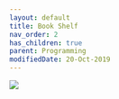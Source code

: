 ```yaml
---
layout: default
title: Book Shelf
nav_order: 2
has_children: true
parent: Programming
modifiedDate: 20-Oct-2019
---
```


<a target="_blank"  href="https://www.amazon.in/gp/product/0735611319/ref=as_li_tl?ie=UTF8&camp=3638&creative=24630&creativeASIN=0735611319&linkCode=as2&tag=rjkani0a-21&linkId=ae2991a53a07315ecd3f063fc5c8309b"><img border="0" src="//ws-in.amazon-adsystem.com/widgets/q?_encoding=UTF8&MarketPlace=IN&ASIN=0735611319&ServiceVersion=20070822&ID=AsinImage&WS=1&Format=_SL160_&tag=rjkani0a-21" ></a><img src="//ir-in.amazon-adsystem.com/e/ir?t=rjkani0a-21&l=am2&o=31&a=0735611319" width="1" height="1" border="0" alt="" style="border:none !important; margin:0px !important;" />

